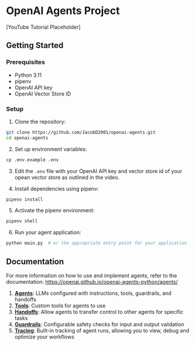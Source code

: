 # OpenAI Agents Project

[YouTube Tutorial Placeholder]

## Getting Started

### Prerequisites
- Python 3.11
- pipenv
- OpenAI API key
- OpenAI Vector Store ID
### Setup

1. Clone the repository:
```bash
git clone https://github.com/JacobD2001/openai-agents.git
cd openai-agents
```

2. Set up environment variables:
```bash
cp .env.example .env
```

3. Edit the `.env` file with your OpenAI API key and vector store id of your opean vector store as outlined in the video.

4. Install dependencies using pipenv:
```bash
pipenv install
```

5. Activate the pipenv environment:
```bash
pipenv shell
```

6. Run your agent application:
```bash
python main.py  # or the appropriate entry point for your application
```

## Documentation

For more information on how to use and implement agents, refer to the documentation: https://openai.github.io/openai-agents-python/agents/

1. [**Agents**](https://openai.github.io/openai-agents-python/agents): LLMs configured with instructions, tools, guardrails, and handoffs
2. [**Tools**](https://openai.github.io/openai-agents-python/tools/): Custom tools for agents to use
3. [**Handoffs**](https://openai.github.io/openai-agents-python/handoffs/): Allow agents to transfer control to other agents for specific tasks
4. [**Guardrails**](https://openai.github.io/openai-agents-python/guardrails/): Configurable safety checks for input and output validation
5. [**Tracing**](https://openai.github.io/openai-agents-python/tracing/): Built-in tracking of agent runs, allowing you to view, debug and optimize your workflows